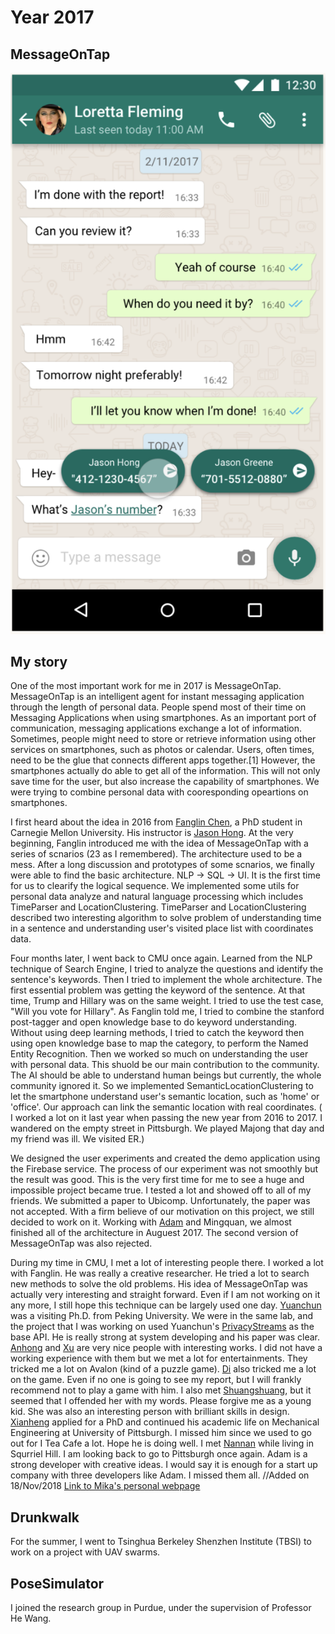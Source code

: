 # Year 2017

## MessageOnTap
![Image from Mika Nomura's personal website](https://github.com/gaoliyao/gaoliyao.github.io/blob/master/MOT.png)

## My story
One of the most important work for me in 2017 is MessageOnTap. MessageOnTap is an intelligent agent for instant messaging application through the length of personal data. People spend most of their time on Messaging Applications when using smartphones. As an important port of communication, messaging applications exchange a lot of information. Sometimes, people might need to store or retrieve information using other services on smartphones, such as photos or calendar. Users, often times, need to be the glue that connects different apps together.[1] However, the smartphones actually do able to get all of the information. This will not only save time for the user, but also increase the capability of smartphones. We were trying to combine personal data with cooresponding opeartions on smartphones. 


I first heard about the idea in 2016 from [Fanglin Chen](http://fanglin-chen.strikingly.com/), a PhD student in Carnegie Mellon University. His instructor is [Jason Hong](http://www.cs.cmu.edu/~jasonh/). At the very beginning, Fanglin introduced me with the idea of MessageOnTap with a series of scnarios (23 as I remembered). The architecture used to be a mess. After a long discussion and prototypes of some scnarios, we finally were able to find the basic architecture. NLP -> SQL -> UI. It is the first time for us to clearify the logical sequence. We implemented some utils for personal data analyze and natural language processing which includes TimeParser and LocationClustering. TimeParser and LocationClustering described two interesting algorithm to solve problem of understanding time in a sentence and understanding user's visited place list with coordinates data.


Four months later, I went back to CMU once again. Learned from the NLP technique of Search Engine, I tried to analyze the questions and identify the sentence's keywords. Then I tried to implement the whole architecture. The first essential problem was getting the keyword of the sentence. At that time, Trump and Hillary was on the same weight. I tried to use the test case, "Will you vote for Hillary". As Fanglin told me, I tried to combine the stanford post-tagger and open knowledge base to do keyword understanding. Without using deep learning methods, I tried to catch the keyword then using open knowledge base to map the category, to perform the Named Entity Recognition. Then we worked so much on understanding the user with personal data. This shuold be our main contribution to the community. The AI should be able to understand human beings but currently, the whole community ignored it. So we implemented SemanticLocationClustering to let the smartphone understand user's semantic location, such as 'home' or 'office'. Our approach can link the semantic location with real coordinates. ( I worked a lot on it last year when passing the new year from 2016 to 2017. I wandered on the empty street in Pittsburgh. We played Majong that day and my friend was ill. We visited ER.)


We designed the user experiments and created the demo application using the Firebase service. The process of our experiment was not smoothly but the result was good. This is the very first time for me to see a huge and impossible project became true. I tested a lot and showed off to all of my friends. We submitted a paper to Ubicomp. Unfortunately, the paper was not accepted. With a firm believe of our motivation on this project, we still decided to work on it. Working with [Adam](https://www.adamyi.com/) and Mingquan, we almost finished all of the architecture in Auguest 2017. The second version of MessageOnTap was also rejected. 

During my time in CMU, I met a lot of interesting people there. I worked a lot with Fanglin. He was really a creative researcher. He tried a lot to search new methods to solve the old problems. His idea of MessageOnTap was actually very interesting and straight forward. Even if I am not working on it any more, I still hope this technique can be largely used one day. [Yuanchun](http://ylimit.github.io/) was a visiting Ph.D. from Peking University. We were in the same lab, and the project that I was working on used Yuanchun's [PrivacyStreams](https://github.com/PrivacyStreams/PrivacyStreams) as the base API. He is really strong at system developing and his paper was clear. [Anhong](http://www.guoanhong.com/) and [Xu](http://www.iamxuwang.com/) are very nice people with interesting works. I did not have a working experience with them but we met a lot for entertainments. They tricked me a lot on Avalon (kind of a puzzle game). [Di](http://www.cs.cmu.edu/~diw1/) also tricked me a lot on the game. Even if no one is going to see my report, but I will frankly recommend not to play a game with him. I also met [Shuangshuang](http://www.shuangshuang.li/), but it seemed that I offended her with my words. Please forgive me as a young kid. She was also an interesting person with brilliant skills in design. [Xianheng](https://www.researchgate.net/profile/Xianheng_Guan) applied for a PhD and continued his academic life on Mechanical Engineering at University of Pittsburgh. I missed him since we used to go out for I Tea Cafe a lot. Hope he is doing well. I met [Nannan](https://www.oldcs.pitt.edu/people/view/naw66) while living in Squrriel Hill. I am looking back to go to Pittsburgh once again. Adam is a strong developer with creative ideas. I would say it is enough for a start up company with three developers like Adam. I missed them all. //Added on 18/Nov/2018
[Link to Mika's personal webpage](http://mikanomura.com/messageontap.html)


## Drunkwalk
For the summer, I went to Tsinghua Berkeley Shenzhen Institute (TBSI) to work on a project with UAV swarms. 

## PoseSimulator
I joined the research group in Purdue, under the supervision of Professor He Wang. 

